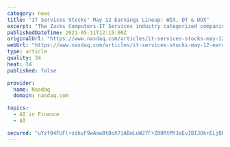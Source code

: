 ```yaml
---
category: news
title: "IT Services Stocks' May 12 Earnings Lineup: WIX, DT & DOX"
excerpt: "The Zacks Computers-IT Services industry categorized companies' first-quarter 2021 results are likely to reflect gains from solid uptake of digital transformation solutions, courtesy of the ongoing momentum in work-from-home and learn-from-home trends triggered by the pandemic."
publishedDateTime: 2021-05-11T12:15:00Z
originalUrl: "https://www.nasdaq.com/articles/it-services-stocks-may-12-earnings-lineup%3A-wix-dt-dox-2021-05-11"
webUrl: "https://www.nasdaq.com/articles/it-services-stocks-may-12-earnings-lineup%3A-wix-dt-dox-2021-05-11"
type: article
quality: 34
heat: 34
published: false

provider:
  name: Nasdaq
  domain: nasdaq.com

topics:
  - AI in Finance
  - AI

secured: "uYzf04FUFl+sdkvF9wAxw8tOoX7iABoLuW27F+Z0ORtMY3aEvIBIJOk+ELjQPxLWWtIKE4bVxpU8xIwvmj8EFV7MiuXFzXwLFuZ8W7bnC+PSKze/kj66L+It8RvuhYX2KboQaAV8kTj4v/HDfNsxb9jl3RrkESubuA9DkFcoT4bic28kkRzqLo91mMqPx9upMtM0ZpA8/1oAwu5WSRtkS8b6YFdAaGEE4iU44G1bGW0L3Y7P0SIz+/wZBf7lcUHwMf8Fi2y6dXYC+rWrpj07d2HYTvqEeBTsNhEfdRrSxKKA3RDS3NOZFBCxVLELpNDQPcxRKQRNFY0pO7y1Jjz0xLn/xU0nwx8AwBIKlAb9dQk=;EFNEHVbCTl0iWsEcDTC4lQ=="
---
```


